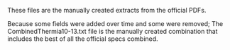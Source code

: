 These files are the manually created extracts from the official PDFs.

Because some fields were added over time and some were removed; The CombinedThermia10-13.txt file is the manually created combination that includes the best of all the official specs combined.
